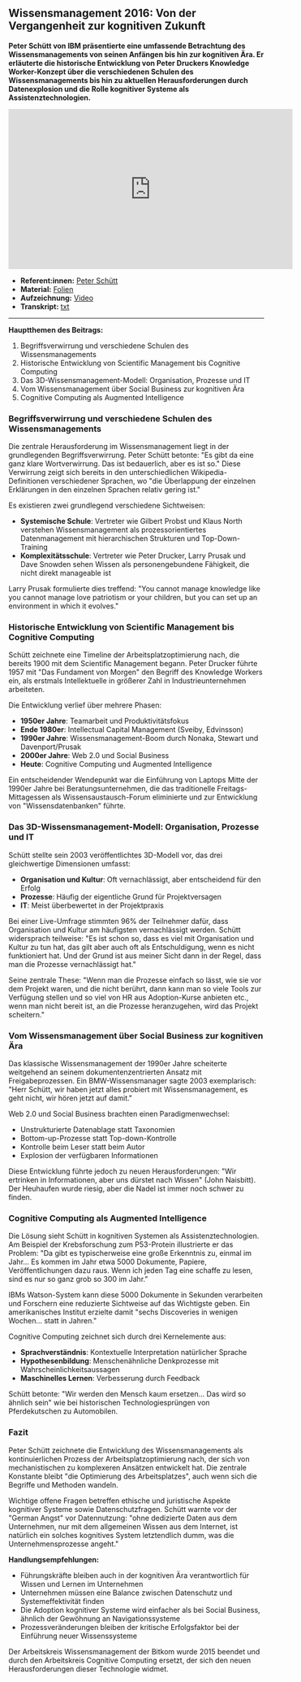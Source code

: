 ## Wissensmanagement 2016: Von der Vergangenheit zur kognitiven Zukunft

**Peter Schütt von IBM präsentierte eine umfassende Betrachtung des Wissensmanagements von seinen Anfängen bis hin zur kognitiven Ära. Er erläuterte die historische Entwicklung von Peter Druckers Knowledge Worker-Konzept über die verschiedenen Schulen des Wissensmanagements bis hin zu aktuellen Herausforderungen durch Datenexplosion und die Rolle kognitiver Systeme als Assistenztechnologien.**

<iframe width="560" height="315" src="https://www.youtube-nocookie.com/embed/LoV9EyTokOA?si=2Wja2WoSXfiXZqlh" title="YouTube video player" frameborder="0" allow="accelerometer; autoplay; clipboard-write; encrypted-media; gyroscope; picture-in-picture; web-share" referrerpolicy="strict-origin-when-cross-origin" allowfullscreen></iframe>

* **Referent:innen:** [Peter Schütt](https://www.linkedin.com/in/peterschuett/)
* **Material:** [Folien](https://cloud.cogneon.de/s/5BwXitQ38C6rpXz)
* **Aufzeichnung:** [Video](https://www.youtube.com/watch?v=LoV9EyTokOA&list=PLsDEDkLIwmRxlOVfw5CrZcOMCPSw2p8nF&index=2)
* **Transkript:** [txt](1-2-schuett.txt)

---

**Hauptthemen des Beitrags:**

1. Begriffsverwirrung und verschiedene Schulen des Wissensmanagements
2. Historische Entwicklung von Scientific Management bis Cognitive Computing
3. Das 3D-Wissensmanagement-Modell: Organisation, Prozesse und IT
4. Vom Wissensmanagement über Social Business zur kognitiven Ära
5. Cognitive Computing als Augmented Intelligence

### Begriffsverwirrung und verschiedene Schulen des Wissensmanagements

Die zentrale Herausforderung im Wissensmanagement liegt in der grundlegenden Begriffsverwirrung. Peter Schütt betonte: "Es gibt da eine ganz klare Wortverwirrung. Das ist bedauerlich, aber es ist so." Diese Verwirrung zeigt sich bereits in den unterschiedlichen Wikipedia-Definitionen verschiedener Sprachen, wo "die Überlappung der einzelnen Erklärungen in den einzelnen Sprachen relativ gering ist."

Es existieren zwei grundlegend verschiedene Sichtweisen:

- **Systemische Schule**: Vertreter wie Gilbert Probst und Klaus North verstehen Wissensmanagement als prozessorientiertes Datenmanagement mit hierarchischen Strukturen und Top-Down-Training
- **Komplexitätsschule**: Vertreter wie Peter Drucker, Larry Prusak und Dave Snowden sehen Wissen als personengebundene Fähigkeit, die nicht direkt manageable ist

Larry Prusak formulierte dies treffend: "You cannot manage knowledge like you cannot manage love patriotism or your children, but you can set up an environment in which it evolves."

### Historische Entwicklung von Scientific Management bis Cognitive Computing

Schütt zeichnete eine Timeline der Arbeitsplatzoptimierung nach, die bereits 1900 mit dem Scientific Management begann. Peter Drucker führte 1957 mit "Das Fundament von Morgen" den Begriff des Knowledge Workers ein, als erstmals Intellektuelle in größerer Zahl in Industrieunternehmen arbeiteten.

Die Entwicklung verlief über mehrere Phasen:

- **1950er Jahre**: Teamarbeit und Produktivitätsfokus
- **Ende 1980er**: Intellectual Capital Management (Sveiby, Edvinsson)
- **1990er Jahre**: Wissensmanagement-Boom durch Nonaka, Stewart und Davenport/Prusak
- **2000er Jahre**: Web 2.0 und Social Business
- **Heute**: Cognitive Computing und Augmented Intelligence

Ein entscheidender Wendepunkt war die Einführung von Laptops Mitte der 1990er Jahre bei Beratungsunternehmen, die das traditionelle Freitags-Mittagessen als Wissensaustausch-Forum eliminierte und zur Entwicklung von "Wissensdatenbanken" führte.

### Das 3D-Wissensmanagement-Modell: Organisation, Prozesse und IT

Schütt stellte sein 2003 veröffentlichtes 3D-Modell vor, das drei gleichwertige Dimensionen umfasst:

- **Organisation und Kultur**: Oft vernachlässigt, aber entscheidend für den Erfolg
- **Prozesse**: Häufig der eigentliche Grund für Projektversagen
- **IT**: Meist überbewertet in der Projektpraxis

Bei einer Live-Umfrage stimmten 96% der Teilnehmer dafür, dass Organisation und Kultur am häufigsten vernachlässigt werden. Schütt widersprach teilweise: "Es ist schon so, dass es viel mit Organisation und Kultur zu tun hat, das gilt aber auch oft als Entschuldigung, wenn es nicht funktioniert hat. Und der Grund ist aus meiner Sicht dann in der Regel, dass man die Prozesse vernachlässigt hat."

Seine zentrale These: "Wenn man die Prozesse einfach so lässt, wie sie vor dem Projekt waren, und die nicht berührt, dann kann man so viele Tools zur Verfügung stellen und so viel von HR aus Adoption-Kurse anbieten etc., wenn man nicht bereit ist, an die Prozesse heranzugehen, wird das Projekt scheitern."

### Vom Wissensmanagement über Social Business zur kognitiven Ära

Das klassische Wissensmanagement der 1990er Jahre scheiterte weitgehend an seinem dokumentenzentrierten Ansatz mit Freigabeprozessen. Ein BMW-Wissensmanager sagte 2003 exemplarisch: "Herr Schütt, wir haben jetzt alles probiert mit Wissensmanagement, es geht nicht, wir hören jetzt auf damit."

Web 2.0 und Social Business brachten einen Paradigmenwechsel:

- Unstrukturierte Datenablage statt Taxonomien
- Bottom-up-Prozesse statt Top-down-Kontrolle
- Kontrolle beim Leser statt beim Autor
- Explosion der verfügbaren Informationen

Diese Entwicklung führte jedoch zu neuen Herausforderungen: "Wir ertrinken in Informationen, aber uns dürstet nach Wissen" (John Naisbitt). Der Heuhaufen wurde riesig, aber die Nadel ist immer noch schwer zu finden.

### Cognitive Computing als Augmented Intelligence

Die Lösung sieht Schütt in kognitiven Systemen als Assistenztechnologien. Am Beispiel der Krebsforschung zum P53-Protein illustrierte er das Problem: "Da gibt es typischerweise eine große Erkenntnis zu, einmal im Jahr... Es kommen im Jahr etwa 5000 Dokumente, Papiere, Veröffentlichungen dazu raus. Wenn ich jeden Tag eine schaffe zu lesen, sind es nur so ganz grob so 300 im Jahr."

IBMs Watson-System kann diese 5000 Dokumente in Sekunden verarbeiten und Forschern eine reduzierte Sichtweise auf das Wichtigste geben. Ein amerikanisches Institut erzielte damit "sechs Discoveries in wenigen Wochen... statt in Jahren."

Cognitive Computing zeichnet sich durch drei Kernelemente aus:

- **Sprachverständnis**: Kontextuelle Interpretation natürlicher Sprache
- **Hypothesenbildung**: Menschenähnliche Denkprozesse mit Wahrscheinlichkeitsaussagen
- **Maschinelles Lernen**: Verbesserung durch Feedback

Schütt betonte: "Wir werden den Mensch kaum ersetzen... Das wird so ähnlich sein" wie bei historischen Technologiesprüngen von Pferdekutschen zu Automobilen.

### Fazit

Peter Schütt zeichnete die Entwicklung des Wissensmanagements als kontinuierlichen Prozess der Arbeitsplatzoptimierung nach, der sich von mechanistischen zu komplexeren Ansätzen entwickelt hat. Die zentrale Konstante bleibt "die Optimierung des Arbeitsplatzes", auch wenn sich die Begriffe und Methoden wandeln.

Wichtige offene Fragen betreffen ethische und juristische Aspekte kognitiver Systeme sowie Datenschutzfragen. Schütt warnte vor der "German Angst" vor Datennutzung: "ohne dedizierte Daten aus dem Unternehmen, nur mit dem allgemeinen Wissen aus dem Internet, ist natürlich ein solches kognitives System letztendlich dumm, was die Unternehmensprozesse angeht."

**Handlungsempfehlungen:**

- Führungskräfte bleiben auch in der kognitiven Ära verantwortlich für Wissen und Lernen im Unternehmen
- Unternehmen müssen eine Balance zwischen Datenschutz und Systemeffektivität finden
- Die Adoption kognitiver Systeme wird einfacher als bei Social Business, ähnlich der Gewöhnung an Navigationssysteme
- Prozessveränderungen bleiben der kritische Erfolgsfaktor bei der Einführung neuer Wissenssysteme

Der Arbeitskreis Wissensmanagement der Bitkom wurde 2015 beendet und durch den Arbeitskreis Cognitive Computing ersetzt, der sich den neuen Herausforderungen dieser Technologie widmet.